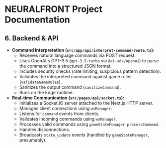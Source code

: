 # NEURALFRONT Project Documentation

## 6. Backend & API

*   **Command Interpretation (`src/app/api/interpret-command/route.ts`):**
    *   Receives natural language commands via POST request.
    *   Uses OpenAI's GPT-3.5 (`gpt-3.5-turbo` via `@ai-sdk/openai`) to parse the command into a structured JSON format.
    *   Includes security checks (rate limiting, suspicious pattern detection).
    *   Validates the interpreted command against game rules (`validateGameRules`).
    *   Sanitizes the output command (`sanitizeCommand`).
    *   Runs on the Edge runtime.
*   **Real-time Communication (`src/pages/api/socket.ts`):**
    *   Initializes a Socket.IO server attached to the Next.js HTTP server.
    *   Manages client connections using `wsManager`.
    *   Listens for `command` events from clients.
    *   Validates incoming commands using `wsManager`.
    *   Processes valid commands using `gameStateManager.processCommand`.
    *   Handles disconnections.
    *   Broadcasts `state_update` events (handled by `gameStateManager`, presumably). 